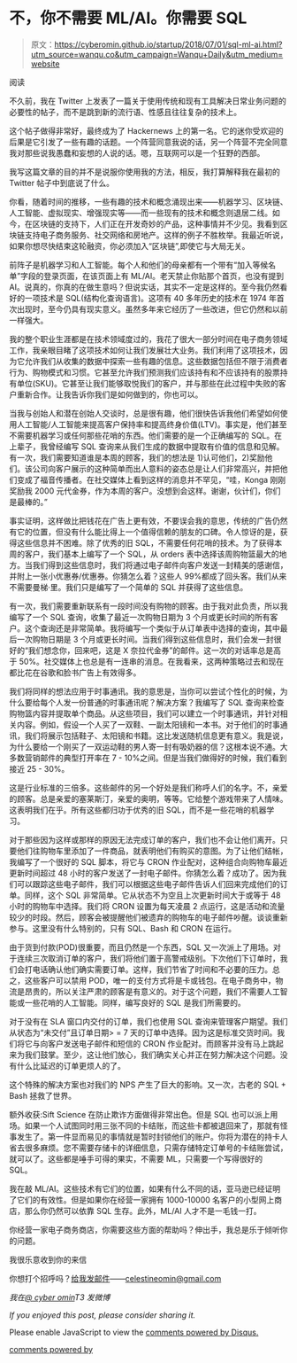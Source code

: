 # 不，你不需要 ML/AI。你需要 SQL

> 原文：<https://cyberomin.github.io/startup/2018/07/01/sql-ml-ai.html?utm_source=wanqu.co&utm_campaign=Wanqu+Daily&utm_medium=website>



阅读

不久前，我在 Twitter 上发表了一篇关于使用传统和现有工具解决日常业务问题的必要性的帖子，而不是跳到新的流行语、性感且往往复杂的技术上。

这个帖子做得非常好，最终成为了 Hackernews 上的第一名。它的迷你受欢迎的后果是它引发了一些有趣的话题。一个阵营同意我说的话，另一个阵营不完全同意我对那些说我愚蠢和妄想的人说的话。嗯，互联网可以是一个狂野的西部。

我写这篇文章的目的并不是说服你使用我的方法，相反，我打算解释我在最初的 Twitter 帖子中到底说了什么。

你看，随着时间的推移，一些有趣的技术和概念涌现出来——机器学习、区块链、人工智能、虚拟现实、增强现实等——而一些现有的技术和概念则退居二线。如今，在区块链的支持下，人们正在开发奇妙的产品，这种事情并不少见。我看到区块链支持电子商务服务、社交网络和房地产。这样的例子不胜枚举。我最近听说，如果你想尽快结束这轮融资，你必须加入“区块链”,即使它与大局无关。

前阵子是机器学习和人工智能。每个人和他们的母亲都有一个带有“加入等候名单”字段的登录页面，在该页面上有 ML/AI。老天禁止你贴那个首页，也没有提到 AI。说真的，你真的在做生意吗？但说实话，其实不一定是这样的。至今我仍然看好的一项技术是 SQL(结构化查询语言)。这项有 40 多年历史的技术在 1974 年首次出现时，至今仍具有现实意义。虽然多年来它经历了一些改进，但它仍然和以前一样强大。

我的整个职业生涯都是在技术领域度过的，我花了很大一部分时间在电子商务领域工作，我亲眼目睹了这项技术如何让我们发展壮大业务。我们利用了这项技术，因为它允许我们从收集的数据中探索一些有趣的信息。这些数据包括但不限于消费者行为、购物模式和习惯。它甚至允许我们预测我们应该持有和不应该持有的股票持有单位(SKU)。它甚至让我们能够取悦我们的客户，并与那些在此过程中失败的客户重新合作。让我告诉你我们是如何做到的，你也可以。

当我与创始人和潜在创始人交谈时，总是很有趣，他们很快告诉我他们希望如何使用人工智能/人工智能来提高客户保持率和提高终身价值(LTV)。事实是，他们甚至不需要机器学习或任何那些花哨的东西。他们需要的是一个正确编写的 SQL。在上辈子，我曾经编写 SQL 查询来从我们生成的数据中提取有价值的信息和见解。有一次，我们需要知道谁是本周的顾客，我们的想法是 1)认可他们，2)奖励他们。该公司向客户展示的这种简单而出人意料的姿态总是让人们非常高兴，并把他们变成了福音传播者。在社交媒体上看到这样的消息并不罕见，“哇，Konga 刚刚奖励我 2000 元代金券，作为本周的客户。没想到会这样。谢谢，伙计们，你们是最棒的。”

事实证明，这样做比把钱花在广告上更有效，不要误会我的意思，传统的广告仍然有它的位置，但没有什么能比得上一个值得信赖的朋友的口碑。令人惊讶的是，获得这些信息并不困难。除了优秀的旧 SQL，不需要任何花哨的技术。为了获得本周的客户，我们基本上编写了一个 SQL，从 orders 表中选择该周购物篮最大的地方。当我们得到这些信息时，我们将通过电子邮件向客户发送一封精美的感谢信，并附上一张小优惠券/优惠券。你猜怎么着？这些人 99%都成了回头客。我们从来不需要曼梯·里。我们只是编写了一个简单的 SQL 并获得了这些信息。

有一次，我们需要重新联系有一段时间没有购物的顾客。由于我对此负责，所以我编写了一个 SQL 查询，收集了最近一次购物日期为 3 个月或更长时间的所有客户。这个查询还是非常简单。我将编写一个类似于从订单表中选择的查询，其中最后一次购物日期是 3 个月或更长时间。当我们得到这些信息时，我们会发一封很好的“我们想念你，回来吧，这是 X 奈拉代金券”的邮件。这一次的对话率总是高于 50%。社交媒体上也总是有一连串的消息。在我看来，这两种策略过去和现在都比花在谷歌和脸书广告上有效得多。

我们将同样的想法应用于时事通讯。我的意思是，当你可以尝试个性化的时候，为什么要给每个人发一份普通的时事通讯呢？解决方案？我编写了 SQL 查询来检查购物篮内容并提取单个商品。从这些项目，我们可以建立一个时事通讯，并针对相关内容。例如，假设一个人买了一双鞋、一副太阳镜和一本书。对于他们的时事通讯，我们将展示包括鞋子、太阳镜和书籍。这比发送随机信息更有意义。我是说，为什么要给一个刚买了一双运动鞋的男人寄一封有吸奶器的信？这根本说不通。大多数营销邮件的典型打开率在 7 - 10%之间。但是当我们做得好的时候，我们看到接近 25 - 30%。

这是行业标准的三倍多。这些邮件的另一个好处是我们称呼人们的名字。不，亲爱的顾客。总是亲爱的塞莱斯汀，亲爱的奥明，等等。它给整个游戏带来了人情味。这表明我们在乎。所有这些都归功于优秀的旧 SQL，而不是一些花哨的机器学习。

对于那些因为这样或那样的原因无法完成订单的客户，我们也不会让他们离开。只要他们往购物车里添加了一件商品，就表明他们有购买的意图。为了让他们结帐，我编写了一个很好的 SQL 脚本，将它与 CRON 作业配对，这种组合向购物车最近更新时间超过 48 小时的客户发送了一封电子邮件。你猜怎么着？成功了。因为我们可以跟踪这些电子邮件，我们可以根据这些电子邮件告诉人们回来完成他们的订单。同样，这个 SQL 非常简单。它从状态不为空且上次更新时间大于或等于 48 小时的购物车中选择。我们将 CRON 设置为每天凌晨 2 点运行，这是活动和流量较少的时段。然后，顾客会被提醒他们被遗弃的购物车的电子邮件吵醒。谈谈重新参与。这里没有什么特别的，只有 SQL、Bash 和 CRON 在运行。

由于货到付款(POD)很重要，而且仍然是一个东西，SQL 又一次派上了用场。对于连续三次取消订单的客户，我们将他们置于高警戒级别。下次他们下订单时，我们会打电话确认他们确实需要订单。这样，我们节省了时间和不必要的压力。总之，这些客户可以禁用 POD，唯一的支付方式将是卡或钱包。在电子商务中，物流是昂贵的，所以关注严肃的顾客是有意义的。对于这个问题，我们不需要人工智能或一些花哨的人工智能。同样，编写良好的 SQL 是我们所需要的。

对于没有在 SLA 窗口内交付的订单，我们也使用 SQL 查询来管理客户期望。我们从状态为“未交付”且订单日期> = 7 天的订单中选择。因为这是标准交货时间。我们将它与向客户发送电子邮件和短信的 CRON 作业配对。而顾客并没有马上跳起来为我们鼓掌。至少，这让他们放心，我们确实关心并正在努力解决这个问题。没有什么比延迟的订单更烦人的了。

这个特殊的解决方案也对我们的 NPS 产生了巨大的影响。又一次，古老的 SQL + Bash 拯救了世界。

额外收获:Sift Science 在防止欺诈方面做得非常出色。但是 SQL 也可以派上用场。如果一个人试图同时用三张不同的卡结账，而这些卡都被退回来了，那就有怪事发生了。第一件显而易见的事情就是暂时封锁他们的账户。你将为潜在的持卡人省去很多麻烦。您不需要存储卡的详细信息，只需存储特定订单号的卡结账尝试，就可以了。这些都是唾手可得的果实，不需要 ML，只需要一个写得很好的 SQL。

我在敲 ML/AI。这些技术有它们的位置，如果有什么不同的话，亚马逊已经证明了它们的有效性。但是如果你在经营一家拥有 1000-10000 名客户的小型网上商店，那么你仍然可以依靠 SQL 生存。此外，ML/AI 人才不是一毛钱一打。

你经营一家电子商务商店，你需要这些方面的帮助吗？伸出手，我总是乐于倾听你的问题。

我很乐意收到你的来信

你想打个招呼吗？[给我发邮件](mailto:celestineomin@gmail.com)——celestineomin@gmail.com

*我在[@ cyber omin](https://twitter.com/cyberomin)T3 发微博*

*If you enjoyed this post, please consider sharing it.*

<noscript>Please enable JavaScript to view the <a href="http://disqus.com/?ref_noscript">comments powered by Disqus.</a></noscript>

[comments powered by](http://disqus.com)

